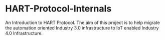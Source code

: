 # HART-Protocol-Internals
An Introduction to HART Protocol. The aim of this project is to help migrate the automation oriented Industry 3.0  infrastructure to IoT enabled Industry 4.0 Infrastructure.
